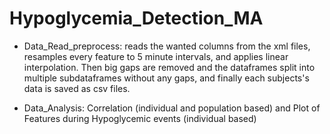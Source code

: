 # Hypoglycemia_Detection_MA

- Data_Read_preprocess: reads the wanted columns from the xml files, resamples every feature to 5 minute intervals, and applies linear interpolation. Then big gaps are removed and the dataframes split into multiple subdataframes without any gaps, and finally each subjects's data is saved as csv files.

- Data_Analysis: Correlation (individual and population based) and Plot of Features during Hypoglycemic events (individual based)
